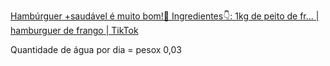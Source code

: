 
[Hambúrguer +saudável é muito bom!🍔 Ingredientes👇: 1kg de peito de fr... | hamburguer de frango | TikTok](https://www.tiktok.com/@patriciocarvalho21/video/7410163184998354182)


Quantidade de água por dia  = pesox 0,03